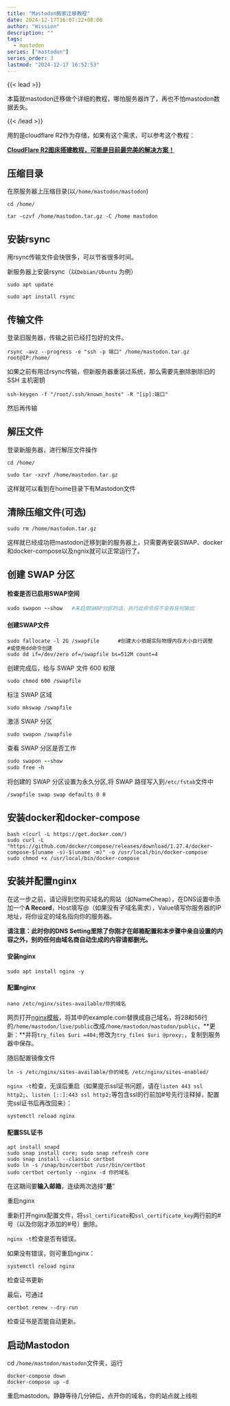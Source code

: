```yaml
---
title: "Mastodon搬家迁移教程"
date: 2024-12-17T16:07:22+08:00
author: "Wission"
description: ""
tags:
  - mastodon
series: ["mastodon"]
series_order: 3
lastmod: "2024-12-17 16:52:53"
---
```


{{< lead >}}

本篇就mastodon迁移做个详细的教程，哪怕服务器炸了，再也不怕mastodon数据丢失。

{{< /lead >}}

用的是cloudflare R2作为存储，如果有这个需求，可以参考这个教程：

[**CloudFlare R2图床搭建教程，可能是目前最完美的解决方案！**](https://blog.jeoqm-77.top/articles/2024.9.13/cloudflare-r2%E5%9B%BE%E5%BA%8A%E6%90%AD%E5%BB%BA%E6%95%99%E7%A8%8B%E5%8F%AF%E8%83%BD%E6%98%AF%E7%9B%AE%E5%89%8D%E6%9C%80%E5%AE%8C%E7%BE%8E%E7%9A%84%E8%A7%A3%E5%86%B3%E6%96%B9%E6%A1%88/)

## 压缩目录

在原服务器上压缩目录(以`/home/mastodon/mastodon`)

`cd /home/`

`tar -czvf /home/mastodon.tar.gz -C /home mastodon`

## 安装rsync

用rsync传输文件会快很多，可以节省很多时间。

新服务器上安装rsync（以`Debian/Ubuntu` 为例）

`sudo apt update`

`sudo apt install rsync`

## 传输文件

登录旧服务器，传输之前已经打包好的文件。

`rsync -avz --progress -e "ssh -p 端口" /home/mastodon.tar.gz root@IP:/home/`

如果之前有用过rsync传输，但新服务器重装过系统，那么需要先删除删除旧的 SSH 主机密钥

`ssh-keygen -f "/root/.ssh/known_hosts" -R "[ip]:端口"`

然后再传输

## 解压文件

登录新服务器，进行解压文件操作

`cd /home/`

`sudo tar -xzvf /home/mastodon.tar.gz`

这样就可以看到在home目录下有Mastodon文件

## 清除压缩文件(可选)

`sudo rm /home/mastodon.tar.gz`

这样就已经成功把mastodon迁移到新的服务器上，只需要再安装SWAP、docker和docker-compose以及ngnix就可以正常运行了。

## 创建 SWAP 分区

#### 检查是否已启用SWAP空间                   

```ruby
sudo swapon --show   #未启用SWAP分区的话，执行此命令将不会有任何输出
```

#### 创建SWAP文件                  

```shell
sudo fallocate -l 2G /swapfile      #创建大小依据实际物理内存大小自行调整
#或使用dd命令创建
sudo dd if=/dev/zero of=/swapfile bs=512M count=4
```

创建完成后，给与 SWAP 文件 600 权限

```shell
sudo chmod 600 /swapfile
```

标注 SWAP 区域

```shell
sudo mkswap /swapfile
```

激活 SWAP 分区

```shell
sudo swapon /swapfile
```

查看 SWAP 分区是否工作

```ruby
sudo swapon --show
sudo free -h
```

将创建的 SWAP 分区设置为永久分区,将 SWAP 路径写入到`/etc/fstab`文件中

```bash
/swapfile swap swap defaults 0 0
```

## 安装docker和docker-compose

```
bash <(curl -L https://get.docker.com/)
sudo curl -L "https://github.com/docker/compose/releases/download/1.27.4/docker-compose-$(uname -s)-$(uname -m)" -o /usr/local/bin/docker-compose
sudo chmod +x /usr/local/bin/docker-compose
```

## 安装并配置nginx

在这一步之前，请记得到您购买域名的网站（如NameCheap），在DNS设置中添加一个**A Record**，Host填写@（如果没有子域名需求），Value填写你服务器的IP地址，将你设定的域名指向你的服务器。

**请注意：此时你的DNS Setting里除了你刚才在邮箱配置和本步骤中亲自设置的内容之外，别的任何由域名商自动生成的内容请都删光。**

#### 安装nginx            

```fallback
sudo apt install nginx -y
```

#### 配置nginx       

```fallback
nano /etc/nginx/sites-available/你的域名
```

网页打开[nginx模板](https://raw.githubusercontent.com/mastodon/mastodon/main/dist/nginx.conf)，将其中的example.com替换成自己域名，将28和56行的`/home/mastodon/live/public`改成`/home/mastodon/mastodon/public`，**更新：**并将`try_files $uri =404;`修改为`try_files $uri @proxy;`，复制到服务器中保存。

随后配置镜像文件

```fallback
ln -s /etc/nginx/sites-available/你的域名 /etc/nginx/sites-enabled/
```

`nginx -t`检查，无误后重启（如果提示ssl证书问题，请在`listen 443 ssl http2;`、`listen [::]:443 ssl http2;`等包含ssl的行前加#号先行注释掉，配置完ssl证书后再改回来）：

```gdscript3
systemctl reload nginx
```

#### 配置SSL证书      

```fallback
apt install snapd
sudo snap install core; sudo snap refresh core
sudo snap install --classic certbot
sudo ln -s /snap/bin/certbot /usr/bin/certbot
sudo certbot certonly --nginx -d 你的域名
```

在这期间要**输入邮箱**，连续两次选择“**是**”

重启nginx

重新打开nginx配置文件，将`ssl_certificate`和`ssl_certificate_key`两行前的#号（以及你刚才添加的#号）删除。

`nginx -t`检查是否有错误。

如果没有错误，则可重启nginx：

```gdscript3
systemctl reload nginx
```

检查证书更新

最后，可通过

```fallback
certbot renew --dry-run
```

检查证书是否能自动更新。

## 启动Mastodon

cd `/home/mastodon/mastodon`文件夹，运行

```
docker-compose down
docker-compose up -d
```

重启mastodon。静静等待几分钟后，点开你的域名，你的站点就上线啦